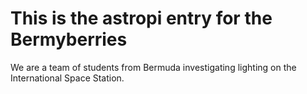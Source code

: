 #  This is the astropi entry for the Bermyberries
We are a team of students from Bermuda investigating lighting on the International Space Station.




